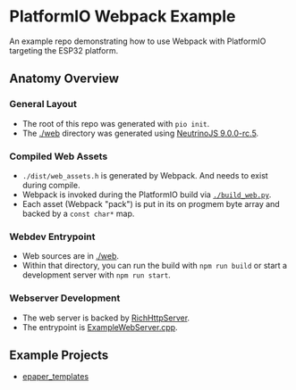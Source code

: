 # PlatformIO Webpack Example

An example repo demonstrating how to use Webpack with PlatformIO targeting the ESP32 platform.

## Anatomy Overview

### General Layout

* The root of this repo was generated with `pio init`.
* The [./web](./web) directory was generated using [NeutrinoJS 9.0.0-rc.5](https://github.com/neutrinojs/neutrino/blob/master/CHANGELOG.md).

### Compiled Web Assets

* `./dist/web_assets.h` is generated by Webpack.  And needs to exist during compile.
* Webpack is invoked during the PlatformIO build via [`./build_web.py`](./.build_web.py).
* Each asset (Webpack "pack") is put in its on progmem byte array and backed by a `const char*` map.

### Webdev Entrypoint

* Web sources are in [./web](./web).
* Within that directory, you can run the build with `npm run build` or start a development server with `npm run start`.

### Webserver Development

* The web server is backed by [RichHttpServer](https://github.com/sidoh/rich_http_server).
* The entrypoint is [ExampleWebServer.cpp](./lib/ExampleWebServer/ExampleWebServer.cpp).

## Example Projects

* [epaper_templates](https://github.com/sidoh/epaper_templates)